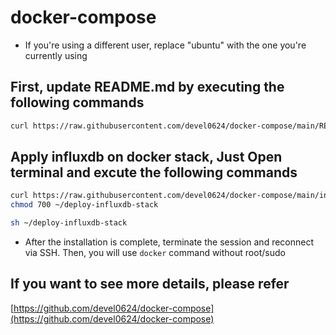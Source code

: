 # docker-compose

- If you're using a different user, replace "ubuntu" with the one you're currently using

## First, update README.md by executing the following commands

```sh
curl https://raw.githubusercontent.com/devel0624/docker-compose/main/README.md > ~/README.md
```

## Apply influxdb on docker stack, Just Open terminal and excute the following commands

```sh
curl https://raw.githubusercontent.com/devel0624/docker-compose/main/influxdb/shell/influxdb-on-docker-stack > ~/deploy-influxdb-stack
chmod 700 ~/deploy-influxdb-stack

sh ~/deploy-influxdb-stack
```

- After the installation is complete, terminate the session and reconnect via SSH. 
  Then, you will use `docker` command without root/sudo

## If you want to see more details, please refer 
[https://github.com/devel0624/docker-compose](https://github.com/devel0624/docker-compose) 
